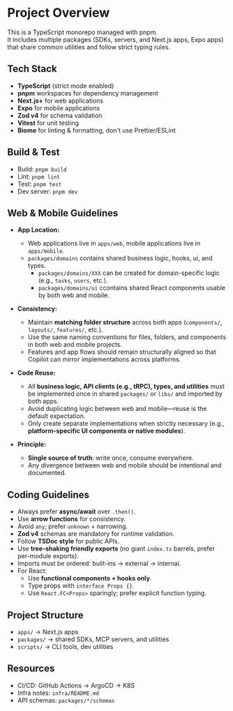 # Project Overview

This is a TypeScript monorepo managed with pnpm.  
It includes multiple packages (SDKs, servers, and Next.js apps, Expo apps) that share common utilities and follow strict typing rules.

## Tech Stack

- **TypeScript** (strict mode enabled)
- **pnpm** workspaces for dependency management
- **Next.js+** for web applications
- **Expo** for mobile applications
- **Zod v4** for schema validation
- **Vitest** for unit testing
- **Biome** for linting & formatting, don't use Prettier/ESLint

## Build & Test

- Build: `pnpm build`
- Lint: `pnpm lint`
- Test: `pnpm test`
- Dev server: `pnpm dev`

## Web & Mobile Guidelines

- **App Location:**

  - Web applications live in `apps/web`, mobile applications live in `apps/mobile`.
  - `packages/domains` contains shared business logic, hooks, ui, and types.
    - `packages/domains/XXX` can be created for domain-specific logic (e.g., `tasks`, `users`, etc.).
    - `packages/domains/ui` ccontains shared React components usable by both web and mobile.

- **Consistency:**

  - Maintain **matching folder structure** across both apps (`components/`, `layouts/`, `features/`, etc.).
  - Use the same naming conventions for files, folders, and components in both web and mobile projects.
  - Features and app flows should remain structurally aligned so that Copilot can mirror implementations across platforms.

- **Code Reuse:**

  - All **business logic, API clients (e.g., tRPC), types, and utilities** must be implemented once in shared `packages/` or `libs/` and imported by both apps.
  - Avoid duplicating logic between web and mobile—reuse is the default expectation.
  - Only create separate implementations when strictly necessary (e.g., **platform-specific UI components or native modules**).

- **Principle:**
  - **Single source of truth**: write once, consume everywhere.
  - Any divergence between web and mobile should be intentional and documented.

## Coding Guidelines

- Always prefer **async/await** over `.then()`.
- Use **arrow functions** for consistency.
- Avoid `any`; prefer `unknown` + narrowing.
- **Zod v4** schemas are mandatory for runtime validation.
- Follow **TSDoc style** for public APIs.
- Use **tree-shaking friendly exports** (no giant `index.ts` barrels, prefer per-module exports).
- Imports must be ordered: built-ins → external → internal.
- For React:
  - Use **functional components + hooks only**.
  - Type props with `interface Props {}`.
  - Use `React.FC<Props>` sparingly; prefer explicit function typing.

## Project Structure

- `apps/` → Next.js apps
- `packages/` → shared SDKs, MCP servers, and utilities
- `scripts/` → CLI tools, dev utilities

## Resources

- CI/CD: GitHub Actions → ArgoCD → K8S
- Infra notes: `infra/README.md`
- API schemas: `packages/*/schemas`
